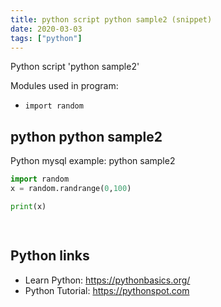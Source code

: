 ```yaml
---
title: python script python sample2 (snippet)
date: 2020-03-03
tags: ["python"]
---
```

Python script 'python sample2'


Modules used in program: 
* `import random`

## python python sample2

Python mysql example: python sample2

```python
import random
x = random.randrange(0,100)

print(x)

    


```

## Python links

- Learn Python: https://pythonbasics.org/
- Python Tutorial: https://pythonspot.com
